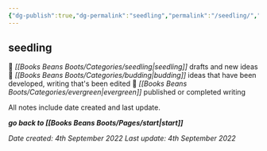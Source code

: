 ```yaml
---
{"dg-publish":true,"dg-permalink":"seedling","permalink":"/seedling/","dgHomeLink":true,"dgPassFrontmatter":false}
---
```



## seedling

🌱 _[[Books Beans Boots/Categories/seedling|seedling]]_ drafts and new ideas
🌿 _[[Books Beans Boots/Categories/budding|budding]]_ ideas that have been developed, writing that's been edited
🌳 _[[Books Beans Boots/Categories/evergreen|evergreen]]_ published or completed writing

All notes include date created and last update.

***go back to [[Books Beans Boots/Pages/start|start]]***

*Date created: 4th September 2022*
*Last update: 4th September 2022*